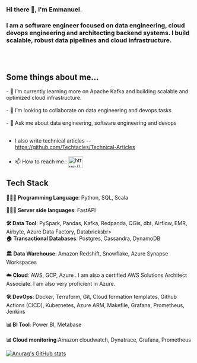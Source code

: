 ### Hi there 👋, I'm Emmanuel.



<h3>I am a software engineer focused on data engineering, cloud devops engineering and architecting backend systems. I build scalable, robust data pipelines and cloud infrastructure.  </h3> <br>
<p align="center">

<!-- <img align="center" alt="coding" src="https://cdn.dribbble.com/users/20368/screenshots/4012238/data_scene.gif"> -->

<img align="center" alt="" src="https://sigmoid-image.s3.amazonaws.com/wp-content/uploads/2022/02/22112809/Build-a-Winning-Data-Pipeline-Architecture-on-the-Cloud-for-CPG-1.gif">
</p>

<h2 >Some things about me...</h2>
- 🌱 I’m currently learning more on Apache Kafka and building scalable and optimized cloud infrastructure.<br><br>
- 👯 I’m looking to collaborate on data engineering and devops tasks <br><br>
- 💬 Ask me about data engineering, software engineering and devops <br><br>

- I also write technical articles -- https://github.com/Techtacles/Technical-Articles<br><br>
- 📫 How to reach me : 
<a href="https://www.linkedin.com/in/offisong-emmanuel-643b96195/" target="blank"><img align="center" src="https://raw.githubusercontent.com/rahuldkjain/github-profile-readme-generator/master/src/images/icons/Social/linked-in-alt.svg" alt="https://www.linkedin.com/in/offisong-emmanuel-643b96195/" height="30" width="40" /></a>
<br></h2>
<h2>Tech Stack</h2>


<p align="left">
 <b>🧑🏾‍💻 Programming Language</b>: Python, SQL, Scala<br><br>
 <b>🧑🏾‍💻 Server side languages</b>: FastAPI<br>
<br> <b>🛠 Data Tool</b>: PySpark, Pandas, Kafka, Redpanda, QGis, dbt, Airflow, EMR, Airbyte, Azure Data Factory, Databricksbr>
<br> <b>🏠 Transactional Databases</b>: Postgres, Cassandra, DynamoDB<br>
<br> <b>🏛 Data Warehouse</b>: Amazon  Redshift, Snowflake, Azure Synapse Workspaces<br>
<br> <b>☁️ Cloud</b>: AWS, GCP, Azure . I am also a certified AWS Solutions Architect Associate. I am also very proficient in Azure.<br>
<br> <b>🛠 DevOps</b>: Docker, Terraform, Git, Cloud formation templates, Github Actions (CICD), Kubernetes, Azure ARM, Makefile, Grafana, Prometheus, Jenkins<br>
<br> <b>📊 BI Tool</b>:   Power BI, Metabase<br>
<br> <b>📊 Cloud monitoring</b>:Amazon cloudwatch, Dynatrace, Grafana, Prometheus<br>

</p>

[![Anurag's GitHub stats](https://github-readme-stats.vercel.app/api?username=techtacles)](https://github.com/anuraghazra/github-readme-stats)
